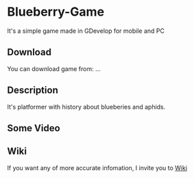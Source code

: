 # Blueberry-Game
It's a simple game made in GDevelop for mobile and PC

## Download
You can download game from:
...

## Description
It's platformer with history about blueberies and aphids.

## Some Video



## Wiki
If you want any of more accurate infomation, I invite you to [Wiki](https://github.com/Antmajgra/Blueberry-Game/wiki)
